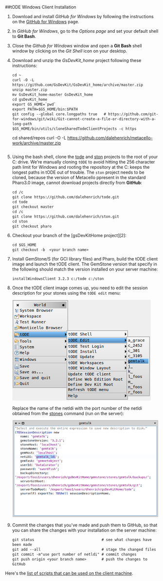 ##tODE Windows Client Installation

1. Download and install *GitHub for Windows* by following the instructions on the [GitHub for Windows][1] page.

2. In *GitHub for Windows*, go to the *Options page* and set your default shell to **Git Bash**.

3. Close the *Github for Windows* window and open a **Git Bash** shell window by clicking on the *Git Shell* icon on your desktop.

4. Download and unzip the *GsDevKit_home* project following these instructions:

   ```Shell
   cd ~
   curl -O -L https://github.com/GsDevKit/GsDevKit_home/archive/master.zip
   unzip master.zip
   mv GsDevKit_home-master GsDevKit_home
   cd gsDevKit_home
   export GS_HOME=`pwd`
   export PATH=$GS_HOME/bin:$PATH
   git config --global core.longpaths true   # https://github.com/git-for-windows/git/wiki/Git-cannot-create-a-file-or-directory-with-a-long-path
   $GS_HOME/bin/utils/cloneSharedTodeClientProjects -c https
   ```


   cd shared/repos
   curl -O -L https://github.com/dalehenrich/metacello-work/archive/master.zip
   ```

5. Using the bash shell, clone the [tode][3] and [ston][8] projects to the root of your C: drive. 
   We're manually cloning `tODE` to avoid hitting the 256 character path limit for Windows and rooting the repository at the C: keeps the longest paths in tODE out of trouble. The `ston` project needs to be cloned, because the version of Metacello ppresent in the standard Pharo3.0 image, cannot download projects directly from **GitHub**:

   ```Shell
   cd /c
   git clone https://github.com/dalehenrich/tode.git
   cd tode
   git checkout master
   cd /c
   git clone https://github.com/dalehenrich/ston.git
   cd ston
   git checkout pharo
   ```

5. Checkout your branch of the [gsDevKitHome project][2]:

   ```Shell
   cd $GS_HOME
   git checkout -b  <your branch name>
   ```

6. Install GemStone/S (for GCI library files) and Pharo, build the tODE client image and launch the tODE client. The GemStone version that specify in the following should match the version installed on your server machine:

   ```Shell
   installWindowsClient 3.2.3 c:/tode c:/ston
   ```

4. Once the tODE client image comes up, you need to edit the session description for your stones using the `tODE edit` menu:

   ![edit description menu][4]

   Replace the name of the netldi with the port number of the netldi obtained from the [stones][6] command (run on the server):

   ![description workspace][5]

5. Commit the changes that you've made and push them to GitHub, so that you can share the changes with your installation on the server machine:

   ```Shell
   git status                               # see what changes have been made
   git add --all                            # stage the changed files
   git commit -m"use port number of netldi" # commit changes
   git push origin <your branch name>       # push the changes to GitHub
   ```

Here's the [list of scripts that can be used on the client machine][7].

[1]: https://windows.github.com/

[3]: https://github.com/dalehenrich/tode
[4]: images/editDescription.png
[5]: images/descriptionWorkspace.png
[6]: ../bin/stones
[7]: ../bin/windows/README.md#gsdevkit-windows-client-scripts
[8]: https://github.com/dalehenrich/ston
